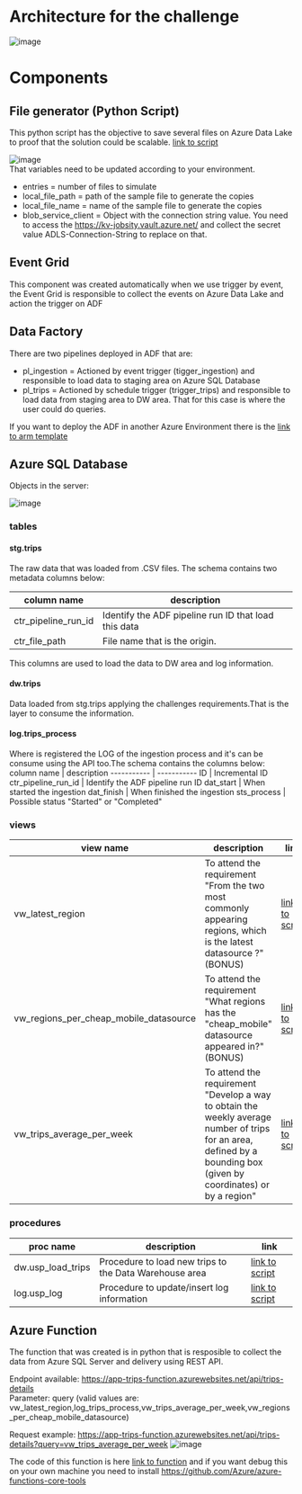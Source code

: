 # Architecture for the challenge

![image](https://user-images.githubusercontent.com/12244452/180624022-f37a00c6-e1d5-4d53-b830-708dbda96039.png)

# Components 

## File generator (Python Script)

This python script has the objective to save several files on Azure Data Lake to proof that the solution could be scalable. 
[link to script](simulator/generate_files.py)

![image](https://user-images.githubusercontent.com/12244452/180624543-8403c320-2066-4560-80d0-e72708149d78.png)<br>
That variables need to be updated according to your environment.
- entries = number of files to simulate
- local_file_path = path of the sample file to generate the copies
- local_file_name = name of the sample file to generate the copies
- blob_service_client = Object with the connection string value. You need to access the https://kv-jobsity.vault.azure.net/ and collect the secret value ADLS-Connection-String to replace on that.


## Event Grid

This component was created automatically when we use trigger by event, the Event Grid is responsible to collect the events on Azure Data Lake and action the trigger on ADF

## Data Factory

There are two pipelines deployed in ADF that are:
- pl_ingestion = Actioned by event trigger (tigger_ingestion) and responsible to load data to staging area on Azure SQL Database
- pl_trips = Actioned by schedule trigger (trigger_trips) and responsible to load data from staging area to DW area. That for this case is where the user could do queries.

If you want to deploy the ADF in another Azure Environment there is the [link to arm template](adf/arm_template.zip)

## Azure SQL Database

Objects in the server:

![image](https://user-images.githubusercontent.com/12244452/180625286-a87a1607-7927-4503-aa12-eb83650d7f9e.png)

### tables

#### stg.trips 
The raw data that was loaded from .CSV files. The schema contains two metadata columns below:

column name | description
----------- | -----------
ctr_pipeline_run_id | Identify the ADF pipeline run ID that load this data
ctr_file_path | File name that is the origin.

This columns are used to load the data to DW area and log information.


#### dw.trips 
Data loaded from stg.trips applying the challenges requirements.That is the layer to consume the information.


#### log.trips_process
Where is registered the LOG of the ingestion process and it's can be consume using the API too.The schema contains the columns below:
column name | description
----------- | -----------
ID | Incremental ID
ctr_pipeline_run_id | Identify the ADF pipeline run ID
dat_start | When started the ingestion
dat_finish | When finished the ingestion
sts_process | Possible status "Started" or "Completed"


### views
view name | description | link
----------- | -----------| ---------
vw_latest_region | To attend the requirement "From the two most commonly appearing regions, which is the latest datasource ?"(BONUS) | [link to script](sql%20scripts/views.sql)
vw_regions_per_cheap_mobile_datasource | To attend the requirement "What regions has the "cheap_mobile" datasource appeared in?" (BONUS)  | [link to script](sql%20scripts/views.sql)
vw_trips_average_per_week | To attend the requirement "Develop a way to obtain the weekly average number of trips for an area, defined by a bounding box (given by coordinates) or by a region" | [link to script](sql%20scripts/views.sql)

### procedures
proc name | description | link
----------- | ----------- |-----------
dw.usp_load_trips | Procedure to load new trips to the Data Warehouse area| [link to script](sql%20scripts/procedures.sql)
log.usp_log | Procedure to update/insert log information |[link to script](sql%20scripts/procedures.sql)

## Azure Function

The function that was created is in python that is resposible to collect the data from Azure SQL Server and delivery using REST API.

Endpoint available: https://app-trips-function.azurewebsites.net/api/trips-details <br>
Parameter: query (valid values are: vw_latest_region,log_trips_process,vw_trips_average_per_week,vw_regions_per_cheap_mobile_datasource)

Request example: https://app-trips-function.azurewebsites.net/api/trips-details?query=vw_trips_average_per_week
![image](https://user-images.githubusercontent.com/12244452/180625946-d5f8ecba-2234-4b2b-b616-9586dc33540f.png)

The code of this function is here [link to function](function-app/api/trips-details/__init__.py) and if you want debug this on your own machine you need to install https://github.com/Azure/azure-functions-core-tools


